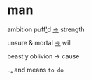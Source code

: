# man

ambition puff['](https://en.wikipedia.org/wiki/Through_a_Glass,_Darkly_(poem))d [-](https://www.youtube.com/watch?v=easWqy08wr8)> strength

unsure & mortal [-](https://en.wikipedia.org/wiki/Trilemma)> will

beastly oblivion -> cause

..[.](bdn000.ipynb) and means `to do`

```{tableofcontents}
```
